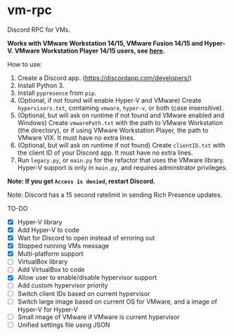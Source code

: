 # vm-rpc

Discord RPC for VMs. 

**Works with VMware Workstation 14/15, VMware Fusion 14/15 and Hyper-V. VMware Workstation Player 14/15 users, see [here](https://github.com/dhinakg/vm-rpc/blob/master/vix.md).**

How to use:

1. Create a Discord app. (https://discordapp.com/developers/)
2. Install Python 3.
3. Install `pypresence` from `pip`.
4. (Optional, if not found will enable Hyper-V and VMware) Create `hypervisors.txt`, containing `vmware`, `hyper-v`, or both (case insensitive).
5. (Optional, but will ask on runtime if not found and VMware enabled and Windows) Create `vmwarePath.txt` with the path to VMware Workstation (the directory), or if using VMware Workstation Player, the path to VMware VIX. It must have no extra lines.
6. (Optional, but will ask on runtime if not found) Create `clientID.txt` with the client ID of your Discord app. It must have no extra lines.
7. Run `legacy.py`, or `main.py` for the refactor that uses the VMware library. Hyper-V support is only in `main.py`, and requires adminstrator privileges.

**Note: If you get `Access is denied`, restart Discord.**

Note: Discord has a 15 second ratelimit in sending Rich Presence updates.

TO-DO

- [x] Hyper-V library
- [x] Add Hyper-V to code
- [X] Wait for Discord to open instead of erroring out
- [X] Stopped running VMs message
- [X] Multi-platform support
- [ ] VirtualBox library
- [ ] Add VirtualBox to code
- [X] Allow user to enable/disable hypervisor support
- [ ] Add custom hypervisor priority
- [ ] Switch client IDs based on current hypervisor
- [ ] Switch large image based on current OS for VMware, and a image of Hyper-V for Hyper-V
- [ ] Small image of VMware if VMware is current hypervisor
- [ ] Unified settings file using JSON